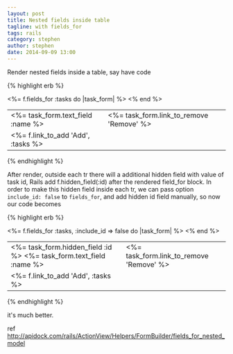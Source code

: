 ```yaml
---
layout: post
title: Nested fields inside table
tagline: with fields_for
tags: rails
category: stephen
author: stephen
date: 2014-09-09 13:00
---
```

Render nested fields inside a table,  say have code

{% highlight erb %}
<table>
  <%= f.fields_for :tasks do |task_form| %>
    <tr class="fields">
      <td>
        <%= task_form.text_field :name %>
      </td>
      <td><%= task_form.link_to_remove 'Remove' %></td>
    </tr>
  <% end %>
  <tr>
    <td><%= f.link_to_add 'Add', :tasks %></td>
  </tr>
</table>
{% endhighlight %}

After render, outside each tr there will a additional hidden field with value of task id, Rails add  f.hidden_field(:id) after the rendered field_for block. In order to make this hidden field inside each tr, we can pass option `include_id: false` to `fields_for`, and add hidden id field manually, so now our code becomes

{% highlight erb %}
<table>
  <%= f.fields_for :tasks, :include_id => false do |task_form| %>
    <tr class="fields">
      <td>
        <%= task_form.hidden_field :id %>
        <%= task_form.text_field :name %>
      </td>
      <td><%= task_form.link_to_remove 'Remove' %></td>
    </tr>
  <% end %>
  <tr>
    <td><%= f.link_to_add 'Add', :tasks %></td>
  </tr>
</table>
{% endhighlight %}

it's much better.

ref <http://apidock.com/rails/ActionView/Helpers/FormBuilder/fields_for_nested_model>
